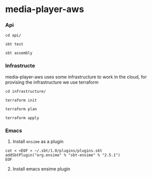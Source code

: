 # media-player-aws

### Api

```
cd api/

sbt test

sbt assembly
```

### Infrastructe

media-player-aws uses some infrastructure to work in the cloud, for provising the infrastructure we use terraform

```
cd infrastructure/

terraform init

terraform plan

terraform apply
```


### Emacs

1. Install `ensime` as a plugin

```
cat < <EOF > ~/.sbt/1.0/plugins/plugins.sbt
addSbtPlugin("org.ensime" % "sbt-ensime" % "2.5.1")
EOF
```

2. Install emacs ensime plugin
